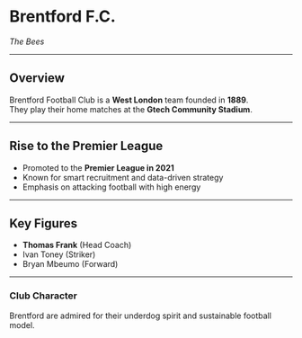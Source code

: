 # Brentford F.C.

*The Bees*

---

## Overview
Brentford Football Club is a **West London** team founded in **1889**.  
They play their home matches at the **Gtech Community Stadium**.

---

## Rise to the Premier League
- Promoted to the **Premier League in 2021**  
- Known for smart recruitment and data-driven strategy  
- Emphasis on attacking football with high energy  

---

## Key Figures
- **Thomas Frank** (Head Coach)  
- Ivan Toney (Striker)  
- Bryan Mbeumo (Forward)  

---

### Club Character
Brentford are admired for their underdog spirit and sustainable football model.

